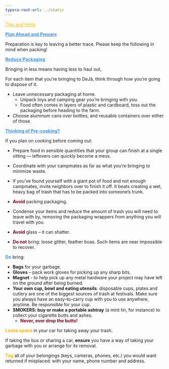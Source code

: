 ```yaml
---
typora-root-url: ../static
---
```


<span class="center" style="color:#fdb913;"><u>Tips and Hints</u></span>



<span style="color:#4891d9;"><u>**Plan Ahead and Prepare**</u></span>

Preparation is key to leaving a better trace. Please keep the following in mind when packing!

<span style="color:#4891d9;"><u>**Reduce Packaging**</u></span>

Bringing in less means having less to haul out, 

For each item that you’re bringing to DeJā, think through how you’re going to dispose of it.

- Leave unnecessary packaging at home.
  - Unpack toys and camping gear you’re bringing with you.
  - Food often comes in layers of plastic and cardboard, toss out the packaging before heading to the farm.
- Choose aluminum cans over bottles, and reusable containers over either of those.

<span style="color:#4891d9;"><u>**Thinking of Pre-cooking?**</u></span>

If you plan on cooking before coming out:

- Prepare food in sensible quantities that your group can finish at a single sitting — leftovers can quickly become a mess.
- Coordinate with your campmates as far as what you’re bringing to minimize waste.
- If you’ve found yourself with a giant pot of food and not enough campmates, invite neighbors over to finish it off.  It beats creating a wet, heavy bag of trash that has to be packed into someone’s trunk.

- <span style="color:#77011e;">**Avoid**</span> packing packaging.
- Condense your items and reduce the amount of trash you will need to leave with by, removing the packaging wrappers from anything you will travel with you.
- <span style="color:#77011e;">**Avoid**</span> glass – it can shatter.
- <span style="color:#77011e;">**Do not**</span> bring: loose glitter, feather boas. Such items are near impossible to recover.


<span style="color:#4891d9;">**Do**</span> bring:

- **Bags** for your garbage.
- **Gloves** – pack work gloves for picking up any sharp bits.
- **Magnet** - to help pick up any metal hardware your project may have left on the ground after being burned.
- **Your own cup, bowl and eating utensils**: disposable cups, plates and cutlery are one of the biggest sources of trash at festivals. Make sure you always have an easy-to-carry cup with you to use anywhere, anytime. Be responsible for your cup.
- **SMOKERS: buy or make a portable ashtray** (a mint tin, for instance) to collect your cigarette butts and ashes.
  - <span style="color:#77011e;">**Never, ever drop the butts!**</span>




<span style="color:#fdb913;">**Leave space**</span> in your car for taking away your trash.

If taking the bus or sharing a car, **ensure** you have a way of taking your garbage with you or arrange for its removal.



<span style="color:#fdb913;">**Tag** </span>all of your belongings (keys, cameras, phones, etc.) you would want returned if misplaced: with your name, phone number and address.